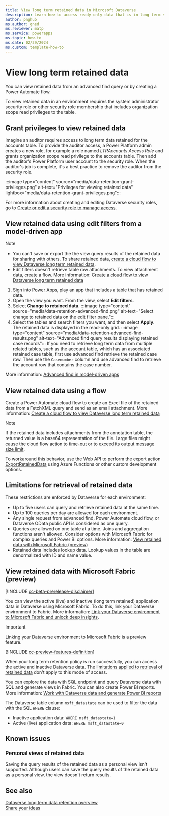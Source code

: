 ```yaml
---
title: View long term retained data in Microsoft Dataverse
description: Learn how to access ready only data that is in long term storage. 
author: pnghub
ms.author: gned
ms.reviewer: matp
ms.service: powerapps
ms.topic: how-to
ms.date: 02/29/2024
ms.custom: template-how-to 
---
```

# View long term retained data

You can view retained data from an advanced find query or by creating a Power Automate flow. 

To view retained data in an environment requires the system administrator security role or other security role membership that includes organization scope read privileges to the table.

## Grant privileges to view retained data

Imagine an auditor requires access to long term data retained for the accounts table. To provide the auditor access, a Power Platform admin creates a new role, for example a role named *LTRAccounts Access Role* and grants organization scope read privilege to the accounts table. Then add the auditor's Power Platform user account to the security role. When the auditor's job is complete, it's a best practice to remove the auditor from the security role.

:::image type="content" source="media/data-retention-grant-privileges.png" alt-text="Privileges for viewing retained data" lightbox="media/data-retention-grant-privileges.png":::

For more information about creating and editing Dataverse security roles, go to [Create or edit a security role to manage access](/power-platform/admin/create-edit-security-role).

## View retained data using edit filters from a model-driven app

> [!NOTE]
> - You can't save or export the the view query results of the retained data for sharing with others. To share retained data, [create a cloud flow to view Dataverse long term retained data](/power-automate/dataverse/data-retention-flow).
> - Edit filters doesn't retrieve table row attachments. To view attachment data, create a flow. More information: [Create a cloud flow to view Dataverse long term retained data](/power-automate/dataverse/data-retention-flow)

1. Sign into [Power Apps](https://make.powerapps.com/?utm_source=padocs&utm_medium=linkinadoc&utm_campaign=referralsfromdoc), play an app that includes a table that has retained data.
1. Open the view you want. From the view, select **Edit filters**.
1. Select **Change to retained data**.
   :::image type="content" source="media/data-retention-advanced-find.png" alt-text="Select change to retained data on the edit filter pane.":::
1. Select the tables and search filters you want, and then select **Apply**. The retained data is displayed in the read-only grid.
   :::image type="content" source="media/data-retention-advanced-find-results.png" alt-text="Advanced find query results displaying retained case records":::
If you need to retrieve long term data from multiple related tables, such as the account table, which has an associated retained case table, first use advanced find retrieve the retained case row. Then use the `Casenumber` column and use advanced find to retrieve the account row that contains the case number.

More information: [Advanced find in model-driven apps](../../user/advanced-find.md)

## View retained data using a flow

Create a Power Automate cloud flow to create an Excel file of the retained data from a FetchXML query and send as an email attachment. More information: [Create a cloud flow to view Dataverse long term retained data](/power-automate/dataverse/data-retention-flow)

> [!NOTE]
> If the retained data includes attachments from the annotation table, the returned value is a base64 representation of the file. Large files might cause the cloud flow action to [time-out](/power-automate/limits-and-config#timeout) or to exceed its output [message size limit](/power-automate/limits-and-config#message-size).
>
> To workaround this behavior, use the Web API to perform the export action [ExportRetainedData](/power-apps/developer/data-platform/webapi/reference/exportretaineddata?view=dataverse-latest&preserve-view=true) using Azure Functions or other custom development options.

## Limitations for retrieval of retained data

These restrictions are enforced by Dataverse for each environment:

- Up to five users can query and retrieve retained data at the same time.
- Up to 100 queries per day are allowed for each environment.
- Any single request from advanced find, Power Automate cloud flow, or Dataverse OData public API is considered as one query.
- Queries are allowed on one table at a time. Joins and aggregation functions aren't allowed. Consider options with Microsoft Fabric for complex queries and Power BI options. More information: [View retained data with Microsoft Fabric (preview)](#view-retained-data-with-microsoft-fabric-preview)
- Retained data includes lookup data. Lookup values in the table are denormalized with ID and name value.

## View retained data with Microsoft Fabric (preview)

[!INCLUDE [cc-beta-prerelease-disclaimer](../../includes/cc-beta-prerelease-disclaimer.md)]

You can view the active (live) and inactive (long term retained) application data in Dataverse using Microsoft Fabric.
To do this, link your Dataverse environment to Fabric. More information: [Link your Dataverse environment to Microsoft Fabric and unlock deep insights](azure-synapse-link-view-in-fabric.md).

> [!IMPORTANT]
> Linking your Dataverse environment to Microsoft Fabric is a preview feature.
>
> [!INCLUDE [cc-preview-features-definition](../../includes/cc-preview-features-definition.md)]

When your long term retention policy is run successfully, you can access the active and inactive Dataverse data. The [limitations applied to retrieval of retained data](#limitations-for-retrieval-of-retained-data) don't apply to this mode of access.

You can explore the data with SQL endpoint and query Dataverse data with SQL and generate views in Fabric. You can also create Power BI reports. More information: [Work with Dataverse data and generate Power BI reports](azure-synapse-link-view-in-fabric.md#work-with-dataverse-data-and-generate-power-bi-reports)

The Dataverse table column `msft_datastate` can be used to filter the data with the SQL `WHERE` clause:

- Inactive application data: `WHERE msft_datastate=1`
- Active (live) application data: `WHERE msft_datastate=0`

## Known issues

### Personal views of retained data

Saving the query results of the retained data as a personal view isn't supported. Although users can save the query results of the retained data as a personal view, the view doesn't return results.

## See also

[Dataverse long term data retention overview](data-retention-overview.md) <br />
[Share your ideas](https://experience.dynamics.com/ideas/categories/list/?category=55f731de-11f3-ed11-8848-00224827ed7b&forum=eef9aef6-0ff3-ed11-8848-00224827e88b)
